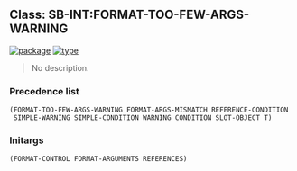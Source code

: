 ## Class: SB-INT:FORMAT-TOO-FEW-ARGS-WARNING
[![package](https://img.shields.io/badge/Package-SB--INT-5f9ea0.svg?style=social&colorA=999999)](../) [![type](https://img.shields.io/badge/Type-Class-5f9ea0.svg?style=social&colorA=999999)](../#class) 

> No description.

### Precedence list
```
(FORMAT-TOO-FEW-ARGS-WARNING FORMAT-ARGS-MISMATCH REFERENCE-CONDITION
 SIMPLE-WARNING SIMPLE-CONDITION WARNING CONDITION SLOT-OBJECT T)
```
### Initargs
```
(FORMAT-CONTROL FORMAT-ARGUMENTS REFERENCES)
```
